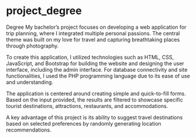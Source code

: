 # project_degree
Degree
My bachelor’s project focuses on developing a web application for trip planning, where I integrated multiple personal passions. The central theme was built on my love for travel and capturing breathtaking places through photography.

To create this application, I utilized technologies such as HTML, CSS, JavaScript, and Bootstrap for building the website and designing the user interface, including the admin interface. For database connectivity and site functionalities, I used the PHP programming language due to its ease of use and understanding.

The application is centered around creating simple and quick-to-fill forms. Based on the input provided, the results are filtered to showcase specific tourist destinations, attractions, restaurants, and accommodations.

A key advantage of this project is its ability to suggest travel destinations based on selected preferences by randomly generating location recommendations.
